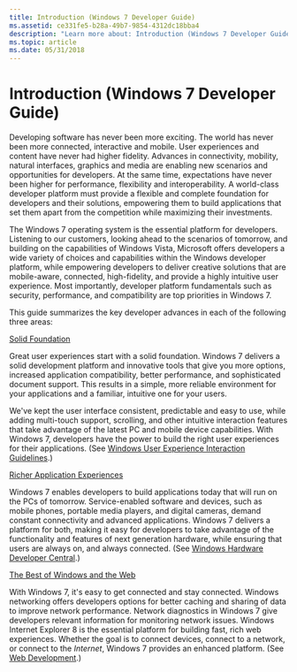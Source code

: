 ```yaml
---
title: Introduction (Windows 7 Developer Guide)
ms.assetid: ce331fe5-b28a-49b7-9854-4312dc18bba4
description: "Learn more about: Introduction (Windows 7 Developer Guide)"
ms.topic: article
ms.date: 05/31/2018
---
```


# Introduction (Windows 7 Developer Guide)

Developing software has never been more exciting. The world has never been more connected, interactive and mobile. User experiences and content have never had higher fidelity. Advances in connectivity, mobility, natural interfaces, graphics and media are enabling new scenarios and opportunities for developers. At the same time, expectations have never been higher for performance, flexibility and interoperability. A world-class developer platform must provide a flexible and complete foundation for developers and their solutions, empowering them to build applications that set them apart from the competition while maximizing their investments.

The Windows 7 operating system is the essential platform for developers. Listening to our customers, looking ahead to the scenarios of tomorrow, and building on the capabilities of Windows Vista, Microsoft offers developers a wide variety of choices and capabilities within the Windows developer platform, while empowering developers to deliver creative solutions that are mobile-aware, connected, high-fidelity, and provide a highly intuitive user experience. Most importantly, developer platform fundamentals such as security, performance, and compatibility are top priorities in Windows 7.

This guide summarizes the key developer advances in each of the following three areas:

[Solid Foundation](solid-foundation.md)

Great user experiences start with a solid foundation. Windows 7 delivers a solid development platform and innovative tools that give you more options, increased application compatibility, better performance, and sophisticated document support. This results in a simple, more reliable environment for your applications and a familiar, intuitive one for your users.

We've kept the user interface consistent, predictable and easy to use, while adding multi-touch support, scrolling, and other intuitive interaction features that take advantage of the latest PC and mobile device capabilities. With Windows 7, developers have the power to build the right user experiences for their applications. (See [Windows User Experience Interaction Guidelines](/windows/apps/desktop/).)

[Richer Application Experiences](richer-application-experiences.md)

Windows 7 enables developers to build applications today that will run on the PCs of tomorrow. Service-enabled software and devices, such as mobile phones, portable media players, and digital cameras, demand constant connectivity and advanced applications. Windows 7 delivers a platform for both, making it easy for developers to take advantage of the functionality and features of next generation hardware, while ensuring that users are always on, and always connected. (See [Windows Hardware Developer Central](https://www.microsoft.com/whdc/default.mspx).)

[The Best of Windows and the Web](the-best-of-windows-and-the-web.md)

With Windows 7, it's easy to get connected and stay connected. Windows networking offers developers options for better caching and sharing of data to improve network performance. Network diagnostics in Windows 7 give developers relevant information for monitoring network issues. Windows Internet Explorer 8 is the essential platform for building fast, rich web experiences. Whether the goal is to connect devices, connect to a network, or connect to the *Internet*, Windows 7 provides an enhanced platform. (See [Web Development](https://msdn.microsoft.com/library/aa155073.aspx).)

 

 
